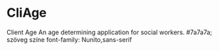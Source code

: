 # CliAge
Client Age
An age determining application for social workers. 
#7a7a7a; szöveg színe
font-family: Nunito,sans-serif
